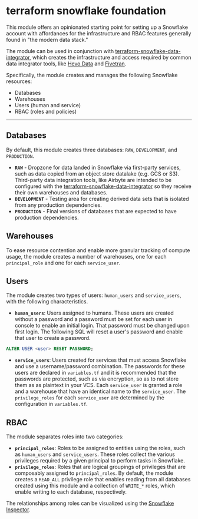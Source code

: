 # terraform snowflake foundation

This module offers an opinionated starting point for setting up a Snowflake account with affordances for the infrastructure and RBAC features generally found in "the modern data stack."

The module can be used in conjunction with [terraform-snowflake-data-integrator](https://github.com/GlueOps/terraform-snowflake-data-integrator), which creates the infrastructure and access required by common data integrator tools, like [Hevo Data](https://hevodata.com/) and [Fivetran](https://www.fivetran.com/).

Specifically, the module creates and manages the following Snowflake resources:
 * Databases
 * Warehouses
 * Users (human and service)
 * RBAC (roles and policies)

---

 ## Databases

By default, this module creates three databases: `RAW`, `DEVELOPMENT`, and `PRODUCTION`.

* **`RAW`** - Dropzone for data landed in Snowflake via first-party services, such as data copied from an object store datalake (e.g. GCS or S3).  Third-party data integration tools, like Airbyte are intended to be configured with the [terraform-snowflake-data-integrator](https://github.com/GlueOps/terraform-snowflake-data-integrator) so they receive their own warehouses and databases.
* **`DEVELOPMENT`** - Testing area for creating derived data sets that is isolated from any production dependencies.
* **`PRODUCTION`** - Final versions of databases that are expected to have production dependencies.

## Warehouses

To ease resource contention and enable more granular tracking of compute usage, the module creates a number of warehouses, one for each `principal_role` and one for each `service_user`.

## Users

The module creates two types of users: `human_users` and `service_users`, with the following characteristics.

* **`human_users`**: Users assigned to humans.  These users are created without a password and a password must be set for each user in console to enable an initial login.  That password must be changed upon first login.  The following SQL will reset a user's password and enable that user to create a password.
```sql
ALTER USER <user> RESET PASSWORD;
```

* **`service_users`**: Users created for services that must access Snowflake and use a username/password combination.  The passwords for these users are declared in `variables.tf` and it is recommended that the passwords are protected, such as via encryption, so as to not store them as as plaintext in your VCS.  Each `service_user` is granted a role and a warehouse that have an identical name to the `service_user`.  The `privilege_roles` for each `service_user` are determined by the configuration in `variables.tf`.

## RBAC

The module separates roles into two categories:

* **`principal_roles`**: Roles to be assigned to entities using the roles, such as `human_users` and `service_users`.  These roles collect the various privileges required by a given principal to perform tasks in Snowflake.
* **`privilege_roles`**: Roles that are logical groupings of privileges that are composably assigned to `principal_roles`.  By default, the module creates a `READ_ALL` privilege role that enables reading from all databases created using this module and a collection of `WRITE_*` roles, which enable writing to each database, respectively.

The relationships among roles can be visualized using the [Snowflake Inspector](http://snowflakeinspector.hashmapinc.com/).
